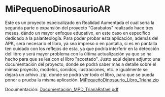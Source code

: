 # MiPequenoDinosaurioAR
Este es un proyecto espeicalizado en Realidad Aumentada el cual sería la segunda parte o expansión del proyecto "Garabatos" realizado hace tres meses, dándo un mayor enfoque educativo, en este caso en específico dedicado a la palanteología.
Para poder probar esta aplicación, además del APK, será necesario el libro, ya sea impreso o en pantalla, si es en pantalla ten cuidado con los reflejos de esta, ya que podría interferir en la detección del libro y será mayor problema con la última actualización ya que se ha hecho para que se lea con el libro "acostado". Justo aquí dejare adjunto una documentación del proyecto, donde se podrá saber más a detalle sobre el mimso proyecto, modelos, sonidos, ilustraciones, etc. e igualmente se dejará un arhivo .zip, donde se podrá ver todo el libro, para que se pueda poner a prueba la misma aplicación.
[MiPequeñoDinosaurio_Libro_Triana.zip](https://github.com/user-attachments/files/16173082/MiPequenoDinosaurio_Libro_Triana.zip)

Documentación: [Documentación_MPD_TrianaRafael.pdf](https://github.com/user-attachments/files/16540188/Documentacion_MPD_TrianaRafael.pdf)
